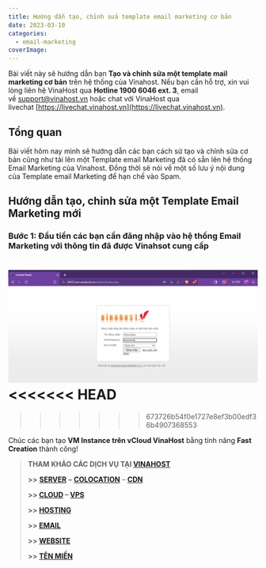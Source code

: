 ```yaml
---
title: Hướng dẫn tạo, chỉnh sửa template email marketing cơ bản
date: 2023-03-10
categories:
  - email-marketing
coverImage:
---
```


Bài viết này sẽ hướng dẫn bạn **Tạo và chỉnh sửa một template mail marketing cơ bản** trên hệ thống của Vinahost. Nếu bạn cần hỗ trợ, xin vui lòng liên hệ VinaHost qua **Hotline 1900 6046 ext. 3**, email về [support@vinahost.vn](mailto:support@vinahost.vn) hoặc chat với VinaHost qua livechat [https://livechat.vinahost.vn](https://livechat.vinahost.vn).

## Tổng quan

Bài viết hôm nay mình sẽ hướng dẫn các bạn cách sử tạo và chỉnh sửa cơ bản cũng như tải lên một Template email Marketing đã có sẵn lên hệ thống Email Marketing của Vinahost. Đồng thời sẽ nói về một số lưu ý nội dung của Template email Marketing để hạn chế vào Spam. 

## Hướng dẫn tạo, chỉnh sửa một Template Email Marketing mới

### Bước 1:  Đầu tiền các bạn cần đăng nhập vào hệ thống Email Marketing với thông tin đã được Vinahsot cung cấp

![](images/login.png)
<<<<<<< HEAD
![]()
=======
>>>>>>> 673726b54f0e1727e8ef3b00edf36b4907368553




















Chúc các bạn tạo **VM Instance trên vCloud VinaHost** bằng tính năng **Fast Creation** thành công!

> **THAM KHẢO CÁC DỊCH VỤ TẠI [VINAHOST](https://vinahost.vn/)**
> 
> **\>>** [**SERVER**](https://vinahost.vn/thue-may-chu-rieng/) **–** [**COLOCATION**](https://vinahost.vn/colocation.html) – [**CDN**](https://vinahost.vn/dich-vu-cdn-chuyen-nghiep)
> 
> **\>> [CLOUD](https://vinahost.vn/cloud-server-gia-re/) – [VPS](https://vinahost.vn/vps-ssd-chuyen-nghiep/)**
> 
> **\>> [HOSTING](https://vinahost.vn/wordpress-hosting)**
> 
> **\>> [EMAIL](https://vinahost.vn/email-hosting)**
> 
> **\>> [WEBSITE](http://vinawebsite.vn/)**
> 
> **\>> [TÊN MIỀN](https://vinahost.vn/ten-mien-gia-re/)**
